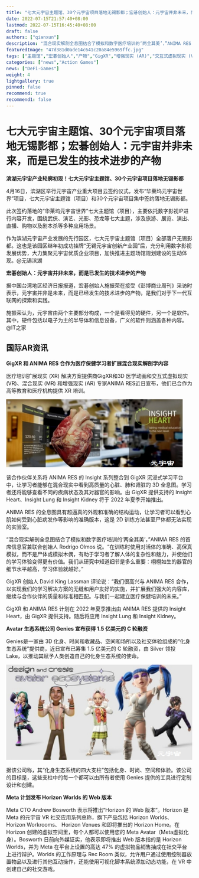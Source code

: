 ```yaml
---
title: "七大元宇宙主题馆、30个元宇宙项目落地无锡影都；宏碁创始人：元宇宙并非未来，而是已发生的技术进步的产物"
date: 2022-07-15T21:57:40+08:00
lastmod: 2022-07-15T16:45:40+08:00
draft: false
authors: ["qianxun"]
description: "混合现实解剖全息图结合了模拟和数字医疗培训的‘两全其美’，”ANIMA RES 的首席信息官兼联合创始人 Rodrigo Olmos 说。“在训练时使用对活体的准确、高保真模拟，而不是尸体或模拟木偶，有助于学习者了解人体的复杂性和魅力，并使他们的学习体验变得更有价值。我们从研究中知道细节是多么重要：栩栩如生的器官的细节水平越高，学习体验就越好。"
featuredImage: "47d381d0ade14c641c20a84e5969ffc.jpg"
tags: ["主题馆","宏碁创始人","产物","GigXR","增强现实 (AR)","交互式虚拟现实 (VR)","混合现实 (MR)","3D 医学动画"]
categories: ["news","Action Games"]
news: ["DeFi-Games"]
weight: 4
lightgallery: true
pinned: false
recommend: true
recommend1: false
---
```


# 七大元宇宙主题馆、30个元宇宙项目落地无锡影都；宏碁创始人：元宇宙并非未来，而是已发生的技术进步的产物

**滨湖元宇宙产业轮廓初现！七大元宇宙主题馆、30个元宇宙项目落地无锡影都**

4月16日，滨湖区举行元宇宙产业重大项目云签约仪式，发布“华莱坞元宇宙世界”项目，七大元宇宙主题馆（项目）和30个元宇宙项目集中签约落地无锡影都。

此次签约落地的“华莱坞元宇宙世界”七大主题馆（项目），主要依托数字影视IP进行内容开发，围绕武侠、演艺、光影、恐龙等七大主题，涉及旅游、展览、演出、直播、购物以及剧本杀等多种应用场景。

作为滨湖元宇宙产业发展的先行园区，七大元宇宙主题馆（项目）全部落户无锡影都。这也是该园区继年初成功挂牌“无锡元宇宙创新产业园”后，充分利用数字影视发展优势，大力集聚元宇宙优质企业项目，加快推进主题场馆规划建设的生动体现。@无锡滨湖

**宏碁创始人：元宇宙并非未来，而是已发生的技术进步的产物**

据中国台湾地区经济日报报道，宏碁创始人施振荣在接受《彭博商业周刊》采访时表示，元宇宙并非是未来，而是已经发生的技术进步的产物，是我们对于下一代互联网的探索和实践。

施振荣认为，元宇宙由两个主要部分构成，一个是看得见的硬件，另一个是软件。其中，硬件包括以电子为主的半导体和信息设备，广义的软件则涵盖各种内容。@IT之家

## **国际AR资讯**

**GigXR 和 ANIMA RES 合作为医疗保健学习者扩展混合现实解剖学内容**

医疗培训扩展现实 (XR) 解决方案提供商GigXR和3D 医学动画和交互式虚拟现实 (VR)、混合现实 (MR) 和增强现实 (AR) 专家ANIMA RES近日宣布，他们已合作为高等教育和医疗机构提供 XR 培训。



![](47d381d0ade14c641c20a84e5969ffc.jpg)

该合作伙伴关系将 ANIMA RES 的 Insight 系列整合到 GigXR 沉浸式学习平台中，让学习者能够在混合现实中看到高质量的心脏、肺和肾脏的 3D 全息图。学习者还将能够查看不同的疾病状态及其对器官的影响。由 GigXR 提供支持的 Insight Heart、Insight Lung 和 Insight Kidney 将于 2022 年夏季开始推出。

ANIMA RES 的全息图具有超逼真的外观和准确的结构运动，让学习者可以看到心肌如何受到心脏病发作等影响的准确版本，这是 2D 训练方法甚至尸体都无法实现的实验室。

“混合现实解剖全息图结合了模拟和数字医疗培训的‘两全其美’，”ANIMA RES 的首席信息官兼联合创始人 Rodrigo Olmos 说。“在训练时使用对活体的准确、高保真模拟，而不是尸体或模拟木偶，有助于学习者了解人体的复杂性和魅力，并使他们的学习体验变得更有价值。我们从研究中知道细节是多么重要：栩栩如生的器官的细节水平越高，学习体验就越好。”

GigXR 创始人 David King Lassman 评论说：“我们很高兴与 ANIMA RES 合作，以实现我们的学习解决方案的无缝和用户友好的实施，并扩展我们强大的内容库，继续与合作伙伴的质量和标准相匹配。与我们一起建立医疗保健培训的未来。”

GigXR 和 ANIMA RES 计划在 2022 年夏季推出由 ANIMA RES 提供的 Insight Heart，由 GigXR 提供支持。随后将应用 Insight Lung 和 Insight Kidney。

**Avatar 生态系统公司 Genies 宣布获得 1.5 亿美元的 C 轮融资**

Genies是一家由 3D 化身、时尚和收藏品、空间和场所以及社交体验组成的“化身生态系统”提供商，近日宣布已筹集 1.5 亿美元的 C 轮融资，由 Silver 领投Lake，以推动其赋予人类创造自己的化身生态系统的使命。



![](715ccd14fbbe0adf3c783877ed5cb3b.jpg)

据该公司称，其“化身生态系统的四大支柱”包括化身、时尚、空间和体验。该公司的目标是，这些支柱中的每一个都可以由所有者使用 Genies 提供的工具进行定制设计和创建。

**Meta 计划发布 Horizon Worlds 的 Web 版本**

Meta CTO Andrew Bosworth 表示将推出“Horizon 的 Web 版本”。Horizon 是 Meta 的元宇宙 VR 社交应用系列总称，旗下产品包括 Horizon Worlds、 Horizon Workrooms、 Horizon Venues 和即将推出的 Horizon Home。在 Horizon 创建的虚拟空间里，每个人都可以使用您的 Meta Avatar（Meta虚拟化身）。Bosworth 日前向外媒证实，他表示即将推出 Web 版本指的是 Horizon Worlds，并为 Meta 在平台上设置的高达 47% 的虚拟物品销售抽成在社交平台上进行辩护。Worlds 的工作原理与 Rec Room 类似，允许用户通过使用控制器放置物品以及进行其他互动操作，还能使用可视化脚本系统添加动态功能，在 VR 中创建自己的社交游戏。